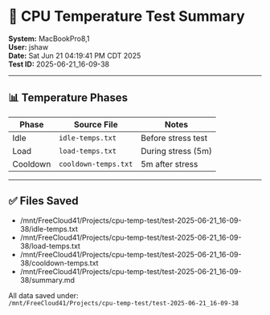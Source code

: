 # 🧪 CPU Temperature Test Summary

**System:** MacBookPro8,1  
**User:** jshaw  
**Date:** Sat Jun 21 04:19:41 PM CDT 2025  
**Test ID:** 2025-06-21_16-09-38

---

## 📊 Temperature Phases

| Phase    | Source File         | Notes              |
|----------|---------------------|---------------------|
| Idle     | `idle-temps.txt`   | Before stress test  |
| Load     | `load-temps.txt`   | During stress (5m)  |
| Cooldown | `cooldown-temps.txt` | 5m after stress     |

---

## ✅ Files Saved

- /mnt/FreeCloud41/Projects/cpu-temp-test/test-2025-06-21_16-09-38/idle-temps.txt  
- /mnt/FreeCloud41/Projects/cpu-temp-test/test-2025-06-21_16-09-38/load-temps.txt  
- /mnt/FreeCloud41/Projects/cpu-temp-test/test-2025-06-21_16-09-38/cooldown-temps.txt  
- /mnt/FreeCloud41/Projects/cpu-temp-test/test-2025-06-21_16-09-38/summary.md  

All data saved under:  
`/mnt/FreeCloud41/Projects/cpu-temp-test/test-2025-06-21_16-09-38`

